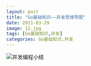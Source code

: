 ```yaml
---
layout: post
title: "Go基础知识——并发思维导图"
date: 2021-03-29
image: 12.jpg
tags: [Go基础知识,并发]
categories: Go基础知识,并发
---
```




![并发编程小结](C:\Users\10260684.ZTE\Desktop\并发编程小结.png)
